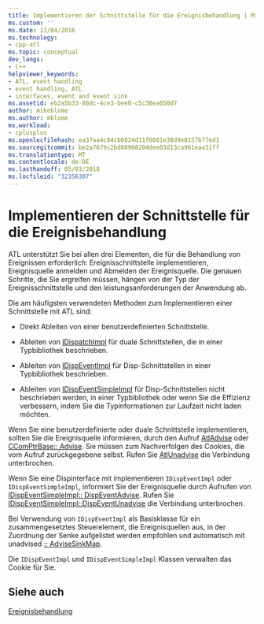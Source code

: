 ```yaml
---
title: Implementieren der Schnittstelle für die Ereignisbehandlung | Microsoft Docs
ms.custom: ''
ms.date: 11/04/2016
ms.technology:
- cpp-atl
ms.topic: conceptual
dev_langs:
- C++
helpviewer_keywords:
- ATL, event handling
- event handling, ATL
- interfaces, event and event sink
ms.assetid: eb2a5b33-88dc-4ce3-bee0-c5c38ea050d7
author: mikeblome
ms.author: mblome
ms.workload:
- cplusplus
ms.openlocfilehash: ea37aa4c84cb0824d11f0081e38d9e8157b77ed1
ms.sourcegitcommit: be2a7679c2bd80968204dee03d13ca961eaa31ff
ms.translationtype: MT
ms.contentlocale: de-DE
ms.lasthandoff: 05/03/2018
ms.locfileid: "32356307"
---
```

# <a name="implementing-the-event-handling-interface"></a>Implementieren der Schnittstelle für die Ereignisbehandlung
ATL unterstützt Sie bei allen drei Elementen, die für die Behandlung von Ereignissen erforderlich: Ereignisschnittstelle implementieren, Ereignisquelle anmelden und Abmelden der Ereignisquelle. Die genauen Schritte, die Sie ergreifen müssen, hängen von der Typ der Ereignisschnittstelle und den leistungsanforderungen der Anwendung ab.  
  
 Die am häufigsten verwendeten Methoden zum Implementieren einer Schnittstelle mit ATL sind:  
  
-   Direkt Ableiten von einer benutzerdefinierten Schnittstelle.  
  
-   Ableiten von [IDispatchImpl](../atl/reference/idispatchimpl-class.md) für duale Schnittstellen, die in einer Typbibliothek beschrieben.  
  
-   Ableiten von [IDispEventImpl](../atl/reference/idispeventimpl-class.md) für Disp-Schnittstellen in einer Typbibliothek beschrieben.  
  
-   Ableiten von [IDispEventSimpleImpl](../atl/reference/idispeventsimpleimpl-class.md) für Disp-Schnittstellen nicht beschrieben werden, in einer Typbibliothek oder wenn Sie die Effizienz verbessern, indem Sie die Typinformationen zur Laufzeit nicht laden möchten.  
  

 Wenn Sie eine benutzerdefinierte oder duale Schnittstelle implementieren, sollten Sie die Ereignisquelle informieren, durch den Aufruf [AtlAdvise](reference/connection-point-global-functions.md#atladvise) oder [CComPtrBase:: Advise](../atl/reference/ccomptrbase-class.md#advise). Sie müssen zum Nachverfolgen des Cookies, die vom Aufruf zurückgegebene selbst. Rufen Sie [AtlUnadvise](reference/connection-point-global-functions.md#atlunadvise) die Verbindung unterbrochen.  

  
 Wenn Sie eine Dispinterface mit implementieren `IDispEventImpl` oder `IDispEventSimpleImpl`, informiert Sie der Ereignisquelle durch Aufrufen von [IDispEventSimpleImpl:: DispEventAdvise](../atl/reference/idispeventsimpleimpl-class.md#dispeventadvise). Rufen Sie [IDispEventSimpleImpl::DispEventUnadvise](../atl/reference/idispeventsimpleimpl-class.md#dispeventunadvise) die Verbindung unterbrochen.  
  
 Bei Verwendung von `IDispEventImpl` als Basisklasse für ein zusammengesetztes Steuerelement, die Ereignisquellen aus, in der Zuordnung der Senke aufgelistet werden empfohlen und automatisch mit unadvised [:: AdviseSinkMap](../atl/reference/ccomcompositecontrol-class.md#advisesinkmap).  
  
 Die `IDispEventImpl` und `IDispEventSimpleImpl` Klassen verwalten das Cookie für Sie.  
  
## <a name="see-also"></a>Siehe auch  
 [Ereignisbehandlung](../atl/event-handling-and-atl.md)

